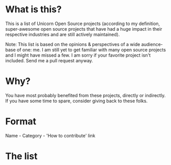 # What is this?
This is a list of Unicorn Open Source projects (according to my definition, super-awesome open source projects that have had a huge impact in their respective industries and are still actively maintained).

Note: This list is based on the opinions & perspectives of a wide audience-base of one: me. I am still yet to get familiar with many open source projects and I might have missed a few. I am sorry if your favorite project isn't included. Send me a pull request anyway.

# Why?
You have most probably benefited from these projects, directly or indirectly. If you have some time to spare, consider giving back to these folks.

# Format

Name - Category - 'How to contribute' link

# The list


